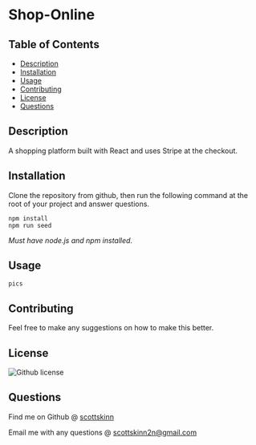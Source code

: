 # Shop-Online


## Table of Contents

- [Description](#description)
- [Installation](#installation)
- [Usage](#usage)
- [Contributing](#contributing)
- [License](#license)
- [Questions](#questions)

## Description

A shopping platform built with React and uses Stripe at the checkout.

## Installation

Clone the repository from github, then run the following command at the root of your project and answer questions.

    npm install
    npm run seed

*Must have node.js and npm installed.*

## Usage

    pics

## Contributing

Feel free to make any suggestions on how to make this better.

## License

![Github license](https://img.shields.io/badge/licence-MIT-blue.svg)

## Questions

Find me on Github @ [scottskinn](https://github.com/scottskinn/)

Email me with any questions @ [scottskinn2n@gmail.com](mailto:scottskinn2n@gmail.com)
